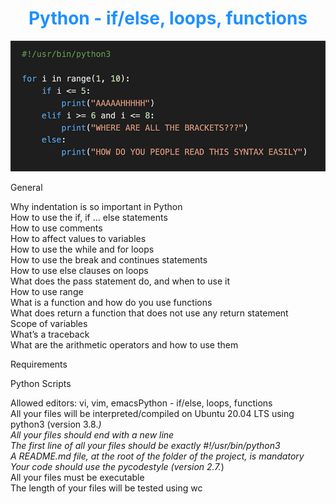 <div style="text-align: center;">
  <h1 style="color: #1E90FF;">Python - if/else, loops, functions</h1>
</div>

![alt text](image.png)

General

Why indentation is so important in Python  
How to use the if, if ... else statements  
How to use comments  
How to affect values to variables  
How to use the while and for loops  
How to use the break and continues statements  
How to use else clauses on loops  
What does the pass statement do, and when to use it  
How to use range  
What is a function and how do you use functions  
What does return a function that does not use any return statement  
Scope of variables  
What’s a traceback  
What are the arithmetic operators and how to use them

Requirements

Python Scripts

Allowed editors: vi, vim, emacsPython - if/else, loops, functions  
All your files will be interpreted/compiled on Ubuntu 20.04 LTS using python3 (version 3.8._)  
All your files should end with a new line  
The first line of all your files should be exactly #!/usr/bin/python3  
A README.md file, at the root of the folder of the project, is mandatory  
Your code should use the pycodestyle (version 2.7._)  
All your files must be executable  
The length of your files will be tested using wc

[def]: code.png

